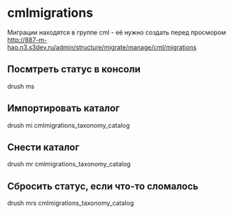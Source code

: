 # cmlmigrations

Миграции находятся в группе cml - её нужно создать перед просмором
http://887-m-hao.n3.s3dev.ru/admin/structure/migrate/manage/cml/migrations

## Посмтреть статус в консоли
drush ms

## Импортировать каталог
drush mi cmlmigrations_taxonomy_catalog

## Снести каталог
drush mr cmlmigrations_taxonomy_catalog

## Сбросить статус, если что-то сломалось
drush mrs cmlmigrations_taxonomy_catalog
